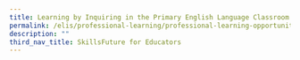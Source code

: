 ```yaml
---
title: Learning by Inquiring in the Primary English Language Classroom
permalink: /elis/professional-learning/professional-learning-opportunities/primary/learning-by-inquiring/
description: ""
third_nav_title: SkillsFuture for Educators
---
```

